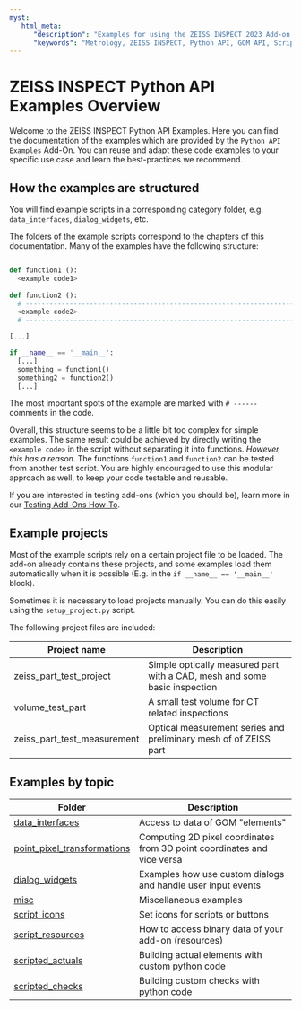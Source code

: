 ```yaml
---
myst:
   html_meta:
      "description": "Examples for using the ZEISS INSPECT 2023 Add-on Python API"
      "keywords": "Metrology, ZEISS INSPECT, Python API, GOM API, Scripting, Add-ons, Examples"
---
```

#  ZEISS INSPECT Python API Examples Overview

Welcome to the ZEISS INSPECT Python API Examples. Here you can find the documentation of the examples which are provided by the
`Python API Examples` Add-On. You can reuse and adapt these code examples to your specific use case and learn the best-practices we recommend.

## How the examples are structured

You will find example scripts in a corresponding category folder, e.g. `data_interfaces`, `dialog_widgets`, etc.

The folders of the example scripts correspond to the chapters of this documentation.
Many of the examples have the following structure:

```python

def function1 ():
  <example code1>
  
def function2 ():
  # -------------------------------------------------------------------------
  <example code2>
  # -------------------------------------------------------------------------

[...]

if __name__ == '__main__':
  [...]
  something = function1()
  something2 = function2()
  [...]

```

The most important spots of the example are marked with `# ------` comments in the code. 

Overall, this structure seems to be a little bit too complex for simple examples.
The same result could be achieved by directly writing the `<example code>` in the script without separating it into functions.
*However, this has a reason*. The functions `function1` and `function2` can be tested from another test script. 
You are highly encouraged to use this modular approach as well, to keep your code testable and reusable.

If you are interested in testing add-ons (which you should be), learn more in our [Testing Add-Ons How-To](../howtos/testing_addons/testing_addons.md).

## Example projects

Most of the example scripts rely on a certain project file to be loaded. The add-on already contains these projects, and some examples load them automatically when it is possible (E.g. in the `if __name__ == '__main__'` block).

Sometimes it is necessary to load projects manually. You can do this easily using the `setup_project.py` script.

The following project files are included:

| Project name                | Description                                                               |
| --------------------------- | ------------------------------------------------------------------------- |
| zeiss_part_test_project     | Simple optically measured part with a CAD, mesh and some basic inspection |
| volume_test_part            | A small test volume for CT related inspections                            |
| zeiss_part_test_measurement | Optical measurement series and preliminary mesh of of ZEISS part          |

## Examples by topic

| Folder                                                        | Description                                                             |
| ------------------------------------------------------------- | ----------------------------------------------------------------------- |
| [data_interfaces](data_interfaces.md)                         | Access to data of GOM "elements"                                        |
| [point_pixel_transformations](point_pixel_transformations.md) | Computing 2D pixel coordinates from 3D point coordinates and vice versa |
| [dialog_widgets](dialog_widgets.md)                           | Examples how use custom dialogs and handle user input events            |
| [misc](misc.md)                                               | Miscellaneous examples                                                  |
| [script_icons](script_icons.md)                               | Set icons for scripts or buttons                                        |
| [script_resources](script_resources.md)                       | How to access binary data of your add-on (resources)                    |
| [scripted_actuals](scripted_actuals.md)                       | Building actual elements with custom python code                        |
| [scripted_checks](scripted_checks.md)                         | Building custom checks with python code                                 |

 